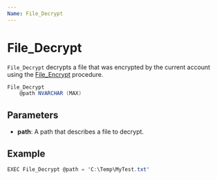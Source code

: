 ```yaml
---
Name: File_Decrypt
---
```


# File_Decrypt

`File_Decrypt` decrypts a file that was encrypted by the current account using the [File_Encrypt](/file_encrypt) procedure.

```csharp
File_Decrypt 
	@path NVARCHAR (MAX)
```

## Parameters

 - **path**: A path that describes a file to decrypt.

## Example

```csharp
EXEC File_Decrypt @path = 'C:\Temp\MyTest.txt'
```

